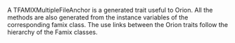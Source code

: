 A TFAMIXMultipleFileAnchor is a generated trait useful to Orion. All the methods are also generated from the instance variables of the corresponding famix class. The use links between the Orion traits follow the hierarchy of the Famix classes. 